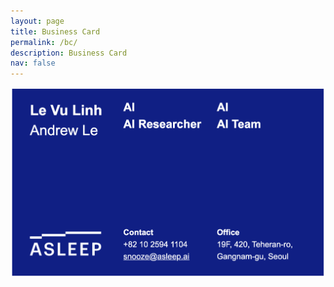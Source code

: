 ```yaml
---
layout: page
title: Business Card
permalink: /bc/
description: Business Card
nav: false
---
```


![Asleep Business card](/assets/img/asleep_bc.png)